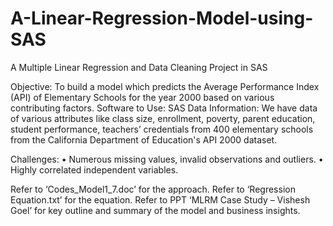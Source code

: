 # A-Linear-Regression-Model-using-SAS
A Multiple Linear Regression and Data Cleaning Project in SAS

Objective: To build a model which predicts the Average Performance Index (API) of Elementary Schools for the year 2000 based on various contributing factors.
Software to Use: SAS
Data Information: We have data of various attributes like class size, enrollment, poverty, parent education, student performance, teachers’ credentials from 400 elementary schools from the California Department of Education's API 2000 dataset. 

Challenges: 
•	Numerous missing values, invalid observations and outliers.
•	Highly correlated independent variables.

Refer to ‘Codes_Model1_7.doc’ for the approach.
Refer to ‘Regression Equation.txt’ for the equation.
Refer to PPT ‘MLRM Case Study – Vishesh Goel’ for key outline and summary of the model and business insights.
